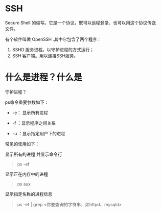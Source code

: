 # SSH

Secure Shell 的缩写。它是一个协议，既可以远程登录，也可以用这个协议传送文件。

有个软件叫做 OpenSSH .其中它包含了两个程序：

1. SSHD 服务进程。以守护进程的方式运行；
2. SSH 客户端。用以连接SSH服务。

# 什么是进程？什么是

守护进程？

ps命令重要参数如下：

* -e： 显示所有进程

* -f ：显示程序之间关系

* -u ：显示指定用户下的进程

常见的使用如下：

显示所有的进程 并显示命令行

> ps -ef

显示正在内存中的进程

> ps aux

显示指定名称的进程信息

> ps -ef \| grep &lt;你要查询的字符串，如httpd、mysqld&gt;



